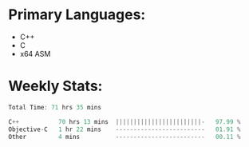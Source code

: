 # Primary Languages:
- C++
- C
- x64 ASM

# Weekly Stats:
<!--START_SECTION:waka-->

```C++
Total Time: 71 hrs 35 mins

C++           70 hrs 13 mins  ||||||||||||||||||||||||-   97.99 %
Objective-C   1 hr 22 mins    -------------------------   01.91 %
Other         4 mins          -------------------------   00.11 %
```

<!--END_SECTION:waka-->


